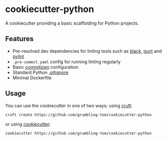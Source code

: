 # cookiecutter-python

A cookiecutter providing a basic scaffolding for Python projects.

## Features

- Pre-resolved dev dependencies for linting tools such as [black](https://github.com/psf/black), [isort](https://github.com/PyCQA/isort) and [pylint](https://github.com/PyCQA/pylint)
- `.pre-commit.yaml` config for running linting regularly
- Basic [commitizen](https://github.com/commitizen-tools/commitizen) configuration.
- Standard Python [.gitignore](https://github.com/github/gitignore/blob/main/Python.gitignore)
- Minimal Dockerfile

## Usage

You can use the cookiecutter in one of two ways; using [cruft](https://github.com/cruft/cruft):

```bash
cruft create https://github.com/grumbling-tom/cookiecutter-python
```

or using [cookiecutter](https://github.com/cookiecutter/cookiecutter):

```bash
cookiecutter https://github.com/grumbling-tom/cookiecutter-python
```
